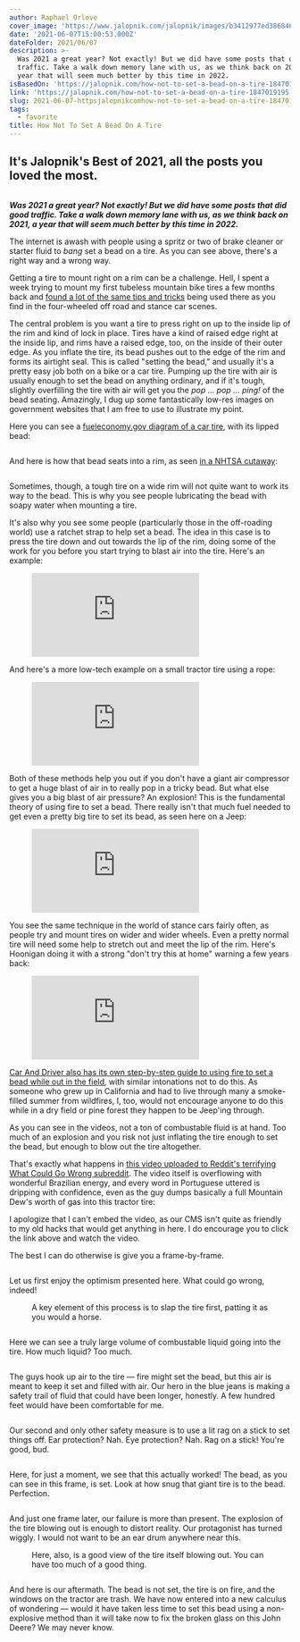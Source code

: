 ```yaml
---
author: Raphael Orlove
cover_image: 'https://www.jalopnik.com/jalopnik/images/b3412977ed3868467c1edf85b4e3f630.jpg'
date: '2021-06-07T15:00:53.000Z'
dateFolder: 2021/06/07
description: >-
  Was 2021 a great year? Not exactly! But we did have some posts that did good
  traffic. Take a walk down memory lane with us, as we think back on 2021, a
  year that will seem much better by this time in 2022.
isBasedOn: 'https://jalopnik.com/how-not-to-set-a-bead-on-a-tire-1847019195'
link: 'https://jalopnik.com/how-not-to-set-a-bead-on-a-tire-1847019195'
slug: 2021-06-07-httpsjalopnikcomhow-not-to-set-a-bead-on-a-tire-1847019195
tags:
  - favorite
title: How Not To Set A Bead On A Tire
---
```

<h2>It's Jalopnik's Best of 2021, all the posts you loved the most.</h2>
<figure><picture> <source media="(min-width: 429px)" srcset="https://www.jalopnik.com/jalopnik/images/b3412977ed3868467c1edf85b4e3f630.webp" type="image/webp"/> <source media="(max-width: 428px)" srcset="https://www.jalopnik.com/jalopnik/images/b3412977ed3868467c1edf85b4e3f630.sm.webp" type="image/webp"/> <img alt="" src="https://www.jalopnik.com/jalopnik/images/b3412977ed3868467c1edf85b4e3f630.jpg"/> </picture></figure>
<p><em><strong>Was 2021 a great year? Not exactly! But we did have some posts that did good traffic. Take a walk down memory lane with us, as we think back on 2021, a year that will seem much better by this time in 2022</strong></em><em><strong>.</strong></em></p>
<p>The internet is awash with people using a spritz or two of brake cleaner or starter fluid to <em>bang</em> set a bead on a tire. As you can see above, there's a right way and a wrong way.</p>
<p>Getting a tire to mount right on a rim can be a challenge. Hell, I spent a week trying to mount my first tubeless mountain bike tires a few months back and <a href="https://www.pinkbike.com/news/tech-tuesday-gorilla-tape-tubeless-conversion.html">found a lot of the same tips and tricks</a> being used there as you find in the four-wheeled off road and stance car scenes.</p>
<p>The central problem is you want a tire to press right on up to the inside lip of the rim and kind of lock in place. Tires have a kind of raised edge right at the inside lip, and rims have a raised edge, too, on the inside of their outer edge. As you inflate the tire, its bead pushes out to the edge of the rim and forms its airtight seal. This is called "setting the bead," and usually it's a pretty easy job both on a bike or a car tire. Pumping up the tire with air is usually enough to set the bead on anything ordinary, and if it's tough, slightly overfilling the tire with air will get you the <em>pop ... pop ... ping!</em> of the bead seating. Amazingly, I dug up some fantastically low-res images on government websites that I am free to use to illustrate my point.</p>
<p>Here you can see a <a href="https://www.google.com/url?sa=i&amp;url=https%3A%2F%2Fwww.fueleconomy.gov%2Ffeg%2Fpdfs%2FPneumaticTire_HS-810-561.pdf&amp;psig=AOvVaw3yLxf93M9Ti6cPqrwX7tBo&amp;ust=1622748314550000&amp;source=images&amp;cd=vfe&amp;ved=2ahUKEwjFwofY1vnwAhXwrXIEHeuGBjcQjhx6BAgAEBI">fueleconomy.gov diagram of a car tire</a>, with its lipped bead:</p>
<figure><picture><source media="(min-width: 429px)" srcset="https://www.jalopnik.com/jalopnik/images/6763731bb3472003d78b61af93db9efe.webp" type="image/webp"/><source media="(max-width: 428px)" srcset="https://www.jalopnik.com/jalopnik/images/6763731bb3472003d78b61af93db9efe.sm.webp" type="image/webp"/><img alt="" src="https://www.jalopnik.com/jalopnik/images/6763731bb3472003d78b61af93db9efe.jpg"/></picture></figure>
<p>And here is how that bead seats into a rim, as seen <a href="https://www.google.com/url?sa=i&amp;url=https%3A%2F%2Fwww.nhtsa.gov%2FDOT%2FNHTSA%2FNVS%2FVehicle%2520Research%2520%26%2520Test%2520Center%2520(VRTC)%2Fca%2FTires%2F811735.pdf&amp;psig=AOvVaw12UC9Hhe3qMQpvEuhOrJNH&amp;ust=1622748322810000&amp;source=images&amp;cd=vfe&amp;ved=2ahUKEwj70v_b1vnwAhVJqnIEHQxBDVYQjhx6BAgAEBI">in a NHTSA cutaway</a>:</p>
<figure><picture><source media="(min-width: 429px)" srcset="https://www.jalopnik.com/jalopnik/images/ee15848181a5e06f4f8373d6fa0f76a3.webp" type="image/webp"/><source media="(max-width: 428px)" srcset="https://www.jalopnik.com/jalopnik/images/ee15848181a5e06f4f8373d6fa0f76a3.sm.webp" type="image/webp"/><img alt="" src="https://www.jalopnik.com/jalopnik/images/ee15848181a5e06f4f8373d6fa0f76a3.jpg"/></picture></figure>
<p>Sometimes, though, a tough tire on a wide rim will not quite want to work its way to the bead. This is why you see people lubricating the bead with soapy water when mounting a tire.</p>
<p>It's also why you see some people (particularly those in the off-roading world) use a ratchet strap to help set a bead. The idea in this case is to press the tire down and out towards the lip of the rim, doing some of the work for you before you start trying to blast air into the tire. Here's an example:</p>
<figure><div class="rw-embed-wrapper"><embed src="https://www.youtube.com/embed/MK0P5MF7ioI?v=MK0P5MF7ioI" type="video/mp4"/></div></figure>
<p>And here's a more low-tech example on a small tractor tire using a rope:</p>
<figure><div class="rw-embed-wrapper"><embed src="https://www.youtube.com/embed/UVVhlVkUwGc?v=UVVhlVkUwGc" type="video/mp4"/></div></figure>
<p>Both of these methods help you out if you don't have a giant air compressor to get a huge blast of air in to really pop in a tricky bead. But what else gives you a big blast of air pressure? An explosion! This is the fundamental theory of using fire to set a bead. There really isn't that much fuel needed to get even a pretty big tire to set its bead, as seen here on a Jeep:</p>
<figure><div class="rw-embed-wrapper"><embed src="https://www.youtube.com/embed/VM74LE2VYeo?v=VM74LE2VYeo" type="video/mp4"/></div></figure>
<p>You see the same technique in the world of stance cars fairly often, as people try and mount tires on wider and wider wheels. Even a pretty normal tire will need some help to stretch out and meet the lip of the rim. Here's Hoonigan doing it with a strong "don't try this at home" warning a few years back:</p>
<figure><div class="rw-embed-wrapper"><embed src="https://www.youtube.com/embed/xI2NPRnnrxQ?v=xI2NPRnnrxQ" type="video/mp4"/></div></figure>
<p><a href="https://www.caranddriver.com/features/a15121766/how-to-set-a-tire-bead-with-an-explosion-feature/">Car And Driver also has its own step-by-step guide to using fire to set a bead while out in the field</a>, with similar intonations not to do this. As someone who grew up in California and had to live through many a smoke-filled summer from wildfires, I, too, would not encourage anyone to do this while in a dry field or pine forest they happen to be Jeep'ing through.</p>
<p>As you can see in the videos, not a ton of combustable fluid is at hand. Too much of an explosion and you risk not just inflating the tire enough to set the bead, but enough to blow out the tire altogether.</p>
<p>That's exactly what happens in <a href="https://www.reddit.com/r/Whatcouldgowrong/comments/nphn61/wcgw_inflating_a_tire_using_gasoline/">this video uploaded to Reddit's terrifying What Could Go Wrong subreddit</a>. The video itself is overflowing with wonderful Brazilian energy, and every word in Portuguese uttered is dripping with confidence, even as the guy dumps basically a full Mountain Dew's worth of gas into this tractor tire:</p>
<p>I apologize that I can't embed the video, as our CMS isn't quite as friendly to my old hacks that would get anything in here. I do encourage you to click the link above and watch the video.</p>
<p>The best I can do otherwise is give you a frame-by-frame.</p>
<figure><picture><source media="(min-width: 429px)" srcset="https://www.jalopnik.com/jalopnik/images/b7c87badee41cfa3b4fffcd689873903.webp" type="image/webp"/><source media="(max-width: 428px)" srcset="https://www.jalopnik.com/jalopnik/images/b7c87badee41cfa3b4fffcd689873903.sm.webp" type="image/webp"/><img alt="" src="https://www.jalopnik.com/jalopnik/images/b7c87badee41cfa3b4fffcd689873903.jpg"/></picture></figure>
<p>Let us first enjoy the optimism presented here. What could go wrong, indeed!</p>
<figure><picture><source media="(min-width: 429px)" srcset="https://www.jalopnik.com/jalopnik/images/236e122e8a00a60169e83e120b0e97e3.webp" type="image/webp"/><source media="(max-width: 428px)" srcset="https://www.jalopnik.com/jalopnik/images/236e122e8a00a60169e83e120b0e97e3.sm.webp" type="image/webp"/><img alt="" src="https://www.jalopnik.com/jalopnik/images/236e122e8a00a60169e83e120b0e97e3.jpg"/></picture><figcaption>A key element of this process is to slap the tire first, patting it as you would a horse.</figcaption></figure>
<figure><picture><source media="(min-width: 429px)" srcset="https://www.jalopnik.com/jalopnik/images/8ca5cd5ded6e7a897ec429e6cdafb690.webp" type="image/webp"/><source media="(max-width: 428px)" srcset="https://www.jalopnik.com/jalopnik/images/8ca5cd5ded6e7a897ec429e6cdafb690.sm.webp" type="image/webp"/><img alt="" src="https://www.jalopnik.com/jalopnik/images/8ca5cd5ded6e7a897ec429e6cdafb690.jpg"/></picture></figure>
<p>Here we can see a truly large volume of combustable liquid going into the tire. How much liquid? Too much.</p>
<figure><picture><source media="(min-width: 429px)" srcset="https://www.jalopnik.com/jalopnik/images/37b6a9aa4fa9090b81bcbac57dbf1295.webp" type="image/webp"/><source media="(max-width: 428px)" srcset="https://www.jalopnik.com/jalopnik/images/37b6a9aa4fa9090b81bcbac57dbf1295.sm.webp" type="image/webp"/><img alt="" src="https://www.jalopnik.com/jalopnik/images/37b6a9aa4fa9090b81bcbac57dbf1295.jpg"/></picture></figure>
<p>The guys hook up air to the tire — fire might set the bead, but this air is meant to keep it set and filled with air. Our hero in the blue jeans is making a safety trail of fluid that could have been longer, honestly. A few hundred feet would have been comfortable for me.</p>
<figure><picture><source media="(min-width: 429px)" srcset="https://www.jalopnik.com/jalopnik/images/08aba82cb7d8ad636f29607488b6d0cc.webp" type="image/webp"/><source media="(max-width: 428px)" srcset="https://www.jalopnik.com/jalopnik/images/08aba82cb7d8ad636f29607488b6d0cc.sm.webp" type="image/webp"/><img alt="" src="https://www.jalopnik.com/jalopnik/images/08aba82cb7d8ad636f29607488b6d0cc.jpg"/></picture></figure>
<p>Our second and only other safety measure is to use a lit rag on a stick to set things off. Ear protection? Nah. Eye protection? Nah. Rag on a stick! You're good, bud.</p>
<figure><picture><source media="(min-width: 429px)" srcset="https://www.jalopnik.com/jalopnik/images/cb877ee79e970481f4ddd233efe38ca2.webp" type="image/webp"/><source media="(max-width: 428px)" srcset="https://www.jalopnik.com/jalopnik/images/cb877ee79e970481f4ddd233efe38ca2.sm.webp" type="image/webp"/><img alt="" src="https://www.jalopnik.com/jalopnik/images/cb877ee79e970481f4ddd233efe38ca2.jpg"/></picture></figure>
<p>Here, for just a moment, we see that this actually worked! The bead, as you can see in this frame, is set. Look at how snug that giant tire is to the bead. Perfection.</p>
<figure><picture><source media="(min-width: 429px)" srcset="https://www.jalopnik.com/jalopnik/images/322a3fe8a4ae4019f3ff26889083412b.webp" type="image/webp"/><source media="(max-width: 428px)" srcset="https://www.jalopnik.com/jalopnik/images/322a3fe8a4ae4019f3ff26889083412b.sm.webp" type="image/webp"/><img alt="" src="https://www.jalopnik.com/jalopnik/images/322a3fe8a4ae4019f3ff26889083412b.jpg"/></picture></figure>
<p>And just one frame later, our failure is more than present. The explosion of the tire blowing out is enough to distort reality. Our protagonist has turned wiggly. I would not want to be an ear drum anywhere near this.</p>
<figure><picture><source media="(min-width: 429px)" srcset="https://www.jalopnik.com/jalopnik/images/7f40afd63a05a763a1da6f98fc1c8b07.webp" type="image/webp"/><source media="(max-width: 428px)" srcset="https://www.jalopnik.com/jalopnik/images/7f40afd63a05a763a1da6f98fc1c8b07.sm.webp" type="image/webp"/><img alt="" src="https://www.jalopnik.com/jalopnik/images/7f40afd63a05a763a1da6f98fc1c8b07.jpg"/></picture><figcaption>Here, also, is a good view of the tire itself blowing out. You can have too much of a good thing.</figcaption></figure>
<figure><picture><source media="(min-width: 429px)" srcset="https://www.jalopnik.com/jalopnik/images/260566e29d4d2418c9f07d2c2f1d9f80.webp" type="image/webp"/><source media="(max-width: 428px)" srcset="https://www.jalopnik.com/jalopnik/images/260566e29d4d2418c9f07d2c2f1d9f80.sm.webp" type="image/webp"/><img alt="" src="https://www.jalopnik.com/jalopnik/images/260566e29d4d2418c9f07d2c2f1d9f80.jpg"/></picture></figure>
<p>And here is our aftermath. The bead is not set, the tire is on fire, and the windows on the tractor are trash. We have now entered into a new calculus of wondering — would it have taken less time to set this bead using a non-explosive method than it will take now to fix the broken glass on this John Deere? We may never know.</p>
